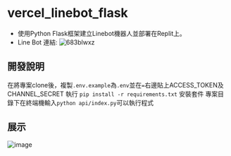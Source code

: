 # vercel_linebot_flask

- 使用Python Flask框架建立Linebot機器人並部署在Replit上。
- Line Bot 連結:
  ![683blwxz](https://github.com/lefty1717/Flask-FJU-Linebot/assets/84022803/af91e4a3-04b4-4858-bc8b-735891f1f3bc)


## 開發說明
在將專案clone後，複製`.env.example`為`.env`並在`=`右邊貼上ACCESS_TOKEN及CHANNEL_SECRET
執行 `pip install -r requirements.txt` 安裝套件
專案目錄下在終端機輸入`python api/index.py`可以執行程式

## 展示

![image](https://github.com/lefty1717/Flask-FJU-Linebot/assets/84022803/07940551-ee90-48b7-b270-57f61fff910a)
